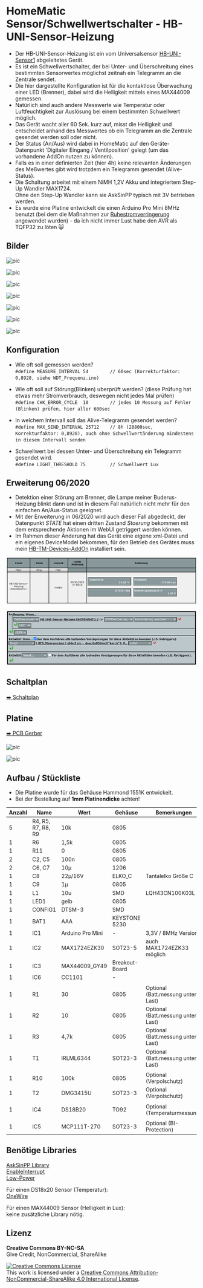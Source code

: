 
# HomeMatic Sensor/Schwellwertschalter - HB-UNI-Sensor-Heizung

- Der HB-UNI-Sensor-Heizung ist ein vom Universalsensor [HB-UNI-Sensor1](https://github.com/TomMajor/SmartHome/tree/master/HB-UNI-Sensor1) abgeleitetes Gerät.
- Es ist ein Schwellwertschalter, der bei Unter- und Überschreitung eines bestimmten Sensorwertes möglichst zeitnah ein Telegramm an die Zentrale sendet.
- Die hier dargestellte Konfiguration ist für die kontaktlose Überwachung einer LED (Brenner), dabei wird die Helligkeit mittels eines MAX44009 gemessen.
- Natürlich sind auch andere Messwerte wie Temperatur oder Luftfeuchtigkeit zur Auslösung bei einem bestimmten Schwellwert möglich.
- Das Gerät wacht aller 60 Sek. kurz auf, misst die Helligkeit und entscheidet anhand des Messwertes ob ein Telegramm an die Zentrale gesendet werden soll oder nicht.
- Der Status (An/Aus) wird dabei in HomeMatic auf den Geräte-Datenpunkt 'Digitaler Eingang / Ventilposition' gelegt (um das vorhandene AddOn nutzen zu können).
- Falls es in einer definierten Zeit (hier 4h) keine relevanten Änderungen des Meßwertes gibt wird trotzdem ein Telegramm gesendet (Alive-Status).
- Die Schaltung arbeitet mit einem NiMH 1,2V Akku und integriertem Step-Up Wandler MAX1724.<br>
  Ohne den Step-Up Wandler kann sie AskSinPP typisch mit 3V betrieben werden.
- Es wurde eine Platine entwickelt die einen Arduino Pro Mini 8MHz benutzt (bei dem die Maßnahmen zur [Ruhestromverringerung](https://github.com/TomMajor/SmartHome/tree/master/Info/Ruhestrom) angewendet wurden) - da ich nicht immer Lust habe den AVR als TQFP32 zu löten :smiley_cat:


## Bilder

![pic](Images/HB-UNI-Sensor-Heizung_01.jpg)

![pic](Images/HB-UNI-Sensor-Heizung_02.jpg)

![pic](Images/HB-UNI-Sensor-Heizung_03.jpg)

![pic](Images/HB-UNI-Sensor-Heizung_04.jpg)

![pic](Images/HB-UNI-Sensor-Heizung_05.jpg)

![pic](Images/HB-UNI-Sensor-Heizung_06.jpg)

![pic](Images/1551KTBU.png)


## Konfiguration

- Wie oft soll gemessen werden?<br>
`#define MEASURE_INTERVAL 54        // 60sec (Korrekturfaktor: 0,8928, siehe WDT_Frequenz.ino)`

- Wie oft soll auf Störung(Blinken) uberprüft werden? (diese Prüfung hat etwas mehr Stromverbrauch, deswegen nicht jedes Mal prüfen)<br>
`#define CHK_ERROR_CYCLE  10        // jedes 10 Messung auf Fehler (Blinken) prüfen, hier aller 600sec`

- In welchem Intervall soll das Alive-Telegramm gesendet werden?<br>
`#define MAX_SEND_INTERVAL 25712    // 8h (28800sec, Korrekturfaktor: 0,8928), auch ohne Schwellwertänderung mindestens in diesem Intervall senden`

- Schwellwert bei dessen Unter- und Überschreitung ein Telegramm gesendet wird.<br>
`#define LIGHT_THRESHOLD 75         // Schwellwert Lux`


## Erweiterung 06/2020

- Detektion einer Störung am Brenner, die Lampe meiner Buderus-Heizung blinkt dann und ist in diesem Fall natürlich nicht mehr für den einfachen An/Aus-Status geeignet.
- Mit der Erweiterung in 06/2020 wird auch dieser Fall abgedeckt, der Datenpunkt *STATE* hat einen dritten Zustand *Stoerung* bekommen mit dem entsprechende Aktionen im WebUI getriggert werden können.
- Im Rahmen dieser Änderung hat das Gerät eine eigene xml-Datei und ein eigenes DeviceModel bekommen, für den Betrieb des Gerätes muss mein [HB-TM-Devices-AddOn](https://github.com/TomMajor/SmartHome/tree/master/HB-TM-Devices-AddOn) installiert sein.

![pic](Images/HB-UNI-Sensor-Heizung_ccu1.png)

![pic](Images/HB-UNI-Sensor-Heizung_ccu2.png)


## Schaltplan

[:arrow_right: Schaltplan](PCB/Files/HB-UNI-Sensor-Heizung_V2.pdf)


## Platine

[:arrow_right: PCB Gerber](PCB)

![pic](Images/HB-UNI-Sensor-Heizung_PCB.png)

![pic](Images/HB-UNI-Sensor-Heizung_Bestellung.png)


## Aufbau / Stückliste

- Die Platine wurde für das Gehäuse Hammond 1551K entwickelt.
- Bei der Bestellung auf **1mm Platinendicke** achten!

| Anzahl	| Name	    | Wert	            | Gehäuse       | Bemerkungen |
|---|---|---|---|---|
| 5 | R4, R5, R7, R8, R9 | 10k	            | 0805          | |
| 1 | R6	            | 1,5k	            | 0805          | |
| 1 | R11	            | 0	                | 0805          | |
| 2 | C2, C5	        | 100n	            | 0805          | |
| 2 | C6, C7	        | 10µ	            | 1206          | |
| 1 | C8	            | 22µ/16V           | ELKO_C        | Tantalelko Größe C |
| 1 | C9	            | 1µ	            | 0805          | |
| 1 | L1	            | 10u	            | SMD           | LQH43CN100K03L |
| 1 | LED1	            | gelb	            | 0805          | |
| 1 | CONFIG1	        | DTSM-3	        | SMD           | |
| 1 | BAT1	            | AAA	            | KEYSTONE 5230	| |
| 1 | IC1	            | Arduino Pro Mini  | -             | 3,3V / 8MHz Version |
| 1 | IC2	            | MAX1724EZK30	    | SOT23-5       | auch MAX1724EZK33 möglich |
| 1 | IC3	            | MAX44009_GY49	    | Breakout-Board| |
| 1 | IC6	            | CC1101	        | -             | |
|   |                   |                   |               | |
| 1 | R1	            | 30	            | 0805          | Optional (Batt.messung unter Last) |
| 1 | R2	            | 10	            | 0805          | Optional (Batt.messung unter Last) |
| 1 | R3	            | 4,7k	            | 0805          | Optional (Batt.messung unter Last) |
| 1 | T1	            | IRLML6344         | SOT23-3       | Optional (Batt.messung unter Last) |
|   |                   |                   |               | |
| 1 | R10	            | 100k	            | 0805          | Optional (Verpolschutz) |
| 1 | T2	            | DMG3415U	        | SOT23-3       | Optional (Verpolschutz) |
|   |                   |                   |               | |
| 1 | IC4	            | DS18B20	        | TO92          | Optional (Temperaturmessung) |
|   |                   |                   |               | |
| 1 | IC5	            | MCP111T-270	    | SOT23-3       | Optional (BI-Protection) |


## Benötige Libraries

[AskSinPP Library](https://github.com/pa-pa/AskSinPP)</br>
[EnableInterrupt](https://github.com/GreyGnome/EnableInterrupt)</br>
[Low-Power](https://github.com/rocketscream/Low-Power)

Für einen DS18x20 Sensor (Temperatur):</br>
[OneWire](https://github.com/PaulStoffregen/OneWire)

Für einen MAX44009 Sensor (Helligkeit in Lux):</br>
keine zusätzliche Library nötig.


## Lizenz

**Creative Commons BY-NC-SA**<br>
Give Credit, NonCommercial, ShareAlike

<a rel="license" href="http://creativecommons.org/licenses/by-nc-sa/4.0/"><img alt="Creative Commons License" style="border-width:0" src="https://i.creativecommons.org/l/by-nc-sa/4.0/88x31.png" /></a><br />This work is licensed under a <a rel="license" href="http://creativecommons.org/licenses/by-nc-sa/4.0/">Creative Commons Attribution-NonCommercial-ShareAlike 4.0 International License</a>.
